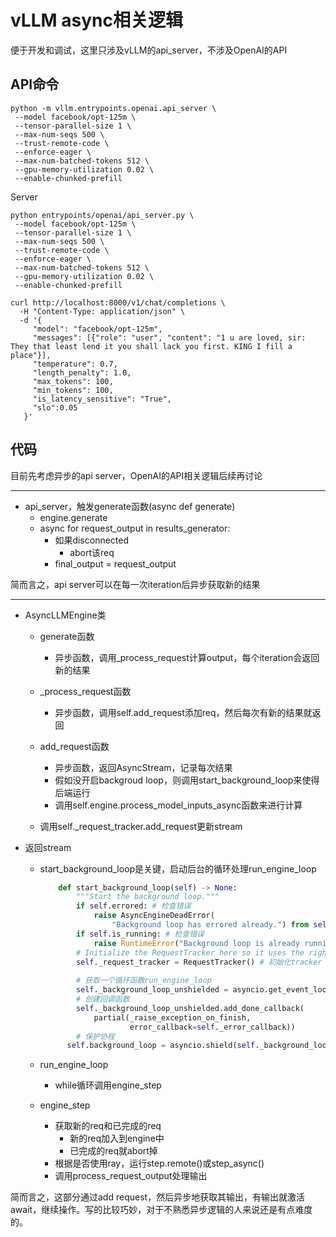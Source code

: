 # vLLM async相关逻辑

便于开发和调试，这里只涉及vLLM的api_server，不涉及OpenAI的API

## API命令

```
python -m vllm.entrypoints.openai.api_server \
 --model facebook/opt-125m \
 --tensor-parallel-size 1 \
 --max-num-seqs 500 \
 --trust-remote-code \
 --enforce-eager \
 --max-num-batched-tokens 512 \
 --gpu-memory-utilization 0.02 \
 --enable-chunked-prefill 
```



Server

```
python entrypoints/openai/api_server.py \
 --model facebook/opt-125m \
 --tensor-parallel-size 1 \
 --max-num-seqs 500 \
 --trust-remote-code \
 --enforce-eager \
 --max-num-batched-tokens 512 \
 --gpu-memory-utilization 0.02 \
 --enable-chunked-prefill 
```

```
curl http://localhost:8000/v1/chat/completions \
  -H "Content-Type: application/json" \
  -d '{
     "model": "facebook/opt-125m",
     "messages": [{"role": "user", "content": "1 u are loved, sir: They that least lend it you shall lack you first. KING I fill a place"}],
     "temperature": 0.7,
     "length_penalty": 1.0,
     "max_tokens": 100,
     "min_tokens": 100,
     "is_latency_sensitive": "True",
     "slo":0.05
   }'
```



## 代码

目前先考虑异步的api server，OpenAI的API相关逻辑后续再讨论

---

* api_server，触发generate函数(async def generate)
  - engine.generate
  - async for request_output in results_generator:
    - 如果disconnected
      - abort该req
    - final_output = request_output

简而言之，api server可以在每一次iteration后异步获取新的结果

---

* AsyncLLMEngine类

  * generate函数
    
    * 异步函数，调用_process_request计算output，每个iteration会返回新的结果
  * _process_request函数
    
    * 异步函数，调用self.add_request添加req，然后每次有新的结果就返回
  * add_request函数
    * 异步函数，返回AsyncStream，记录每次结果
    * 假如没开启backgroud loop，则调用start_background_loop来使得后端运行
    * 调用self.engine.process_model_inputs_async函数来进行计算
  * 调用self._request_tracker.add_request更新stream
    
* 返回stream
    
  * start_background_loop是关键，启动后台的循环处理run_engine_loop
  
    ```python
        def start_background_loop(self) -> None:
            """Start the background loop."""
            if self.errored: # 检查错误
                raise AsyncEngineDeadError(
                    "Background loop has errored already.") from self._errored_with
            if self.is_running: # 检查错误
                raise RuntimeError("Background loop is already running.")
            # Initialize the RequestTracker here so it uses the right event loop.
            self._request_tracker = RequestTracker() # 初始化tracker
    		
            # 获取一个循环函数run_engine_loop
            self._background_loop_unshielded = asyncio.get_event_loop().create_task(self.run_engine_loop())
            # 创建回调函数
            self._background_loop_unshielded.add_done_callback(
                partial(_raise_exception_on_finish,
                        error_callback=self._error_callback))
            # 保护协程
          self.background_loop = asyncio.shield(self._background_loop_unshielded)
    ```
  
  * run_engine_loop
    
    * while循环调用engine_step
  * engine_step
    * 获取新的req和已完成的req
      * 新的req加入到engine中
      * 已完成的req就abort掉
    * 根据是否使用ray，运行step.remote()或step_async()
    * 调用process_request_output处理输出

简而言之，这部分通过add request，然后异步地获取其输出，有输出就激活await，继续操作。写的比较巧妙，对于不熟悉异步逻辑的人来说还是有点难度的。